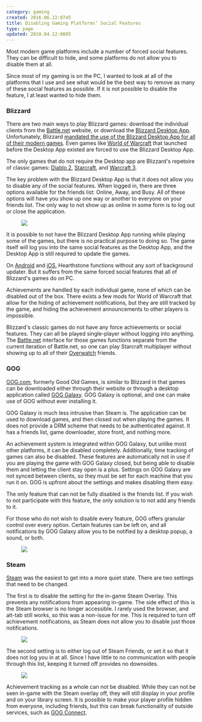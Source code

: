 ```yaml
---
category: gaming
created: 2016.06.22:0745
title: Disabling Gaming Platforms’ Social Features
type: page
updated: 2018.04.12:0005
---
```


Most modern game platforms include a number of forced social features. They can be difficult to hide, and some platforms do not allow you to disable them at all.

Since most of my gaming is on the PC, I wanted to look at all of the platforms that I use and see what would be the best way to remove as many of these social features as possible. If it is not possible to disable the feature, I at least wanted to hide them.

### Blizzard

There are two main ways to play Blizzard games: download the individual clients from the [Battle.net](http://us.battle.net/en/) website, or download the [Blizzard Desktop App](http://us.battle.net/en/app/). Unfortunately, Blizzard [mandated the use of the Blizzard Desktop App for all of their modern games](http://us.battle.net/wow/en/blog/14568367/upgrade-to-the-battlenet®-desktop-app-6-24-2014). Even games like [World of Warcraft](http://us.battle.net/wow/en/) that launched before the Desktop App existed are forced to use the Blizzard Desktop App.

The only games that do not require the Desktop app are Blizzard's repetoire of classic games: [Diablo 2](http://classic.battle.net/diablo2exp/), [Starcraft](http://classic.battle.net/scc/), and [Warcraft 3](http://classic.battle.net/war3/).

The key problem with the Blizzard Desktop App is that it does not allow you to disable any of the social features. When logged in, there are three options available for the friends list: Online, Away, and Busy. All of these options will have you show up one way or another to everyone on your friends list. The only way to not show up as online in some form is to log out or close the application.

<figure class="half">
<img src="/images/disabling-gaming-platforms-social-features_blizzard.jpg">
</figure>

It is possible to not have the Blizzard Desktop App running while playing some of the games, but there is no practical purpose to doing so. The game itself will log you into the same social features as the Desktop App, and the Desktop App is still required to update the games.

On [Android](https://www.android.com) and [iOS](https://www.apple.com/ios/), Hearthstone functions without any sort of background updater. But it suffers from the same forced social features that all of Blizzard's games do on PC.

Achievements are handled by each individual game, none of which can be disabled out of the box. There exists a few mods for World of Warcraft that allow for the hiding of achievement notifications, but they are still tracked by the game, and hiding the achievement announcements to other players is impossible.

Blizzard's classic games do not have any force achievements or social features. They can all be played single-player without logging into anything. The [Battle.net](https://en.wikipedia.org/wiki/Battle.net) interface for those games functions separate from the current iteration of Battle.net, so one can play Starcraft multiplayer without showing up to all of their [Overwatch](https://playoverwatch.com) friends.

### GOG

[GOG.com](https://gog.com), formerly Good Old Games, is similar to Blizzard in that games can be downloaded either through their website or through a desktop application called [GOG Galaxy](https://www.gog.com/galaxy). GOG Galaxy is optional, and one can make use of GOG without ever installing it.

GOG Galaxy is much less intrusive than Steam is. The application can be used to download games, and then closed out when playing the games. It does not provide a DRM scheme that needs to be authenticated against. It has a friends list, game downloader, store front, and nothing more.

An achievement system is integrated within GOG Galaxy, but unlike most other platforms, it can be disabled completely. Additionally, time tracking of games can also be disabled. These features are automatically not in use if you are playing the game with GOG Galaxy closed, but being able to disable them and letting the client stay open is a plus. Settings on GOG Galaxy are not synced between clients, so they must be set for each machine that you run it on. GOG is upfront about the settings and makes disabling them easy.

The only feature that can not be fully disabled is the friends list. If you wish to not participate with this feature, the only solution is to not add any friends to it.

For those who do not wish to disable every feature, GOG offers granular control over every option. Certain features can be left on, and all notifications by GOG Galaxy allow you to be notified by a desktop popup, a sound, or both. 

<figure class="half">
<img src="/images/disabling-gaming-platforms-social-features_gog.png">
</figure>

### Steam

[Steam](http://steampowered.com) was the easiest to get into a more quiet state. There are two settings that need to be changed.

The first is to disable the setting for the in-game Steam Overlay. This prevents any notifications from appearing in-game. The side effect of this is the Steam browser is no longer accessible. I rarely used the browser, and alt-tab still works, so this was a non-issue for me. This is required to turn off achievement notifications, as Steam does not allow you to disable just those notifications.

<figure class="half">
<img src="/images/disabling-gaming-platforms-social-features_steam-ingame.png">
</figure>

The second setting is to either log out of Steam Friends, or set it so that it does not log you in at all. Since I have little to no communication with people through this list, keeping it turned off provides no downsides.

<figure class="half">
<img src="/images/disabling-gaming-platforms-social-features_steam-friends.png">
</figure>

Achievement tracking as a whole can not be disabled. While they can not be seen in-game with the Steam overlay off, they will still display in your profile and on your library screen. It is possible to make your player profile hidden from everyone, including friends, but this can break functionality of outside services, such as [GOG Connect](https://www.gog.com/connect).
